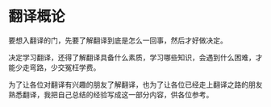# 翻译概论

要想入翻译的门，先要了解翻译到底是怎么一回事，然后才好做决定。

决定学习翻译，还得了解翻译具备什么素质，学习哪些知识，会遇到什么困难，才能少走弯路，少交冤枉学费。

为了让各位对翻译有兴趣的朋友了解翻译，也为了让各位已经走上翻译之路的朋友熟悉翻译，我把自己总结的经验写成这一部分内容，供各位参考。
